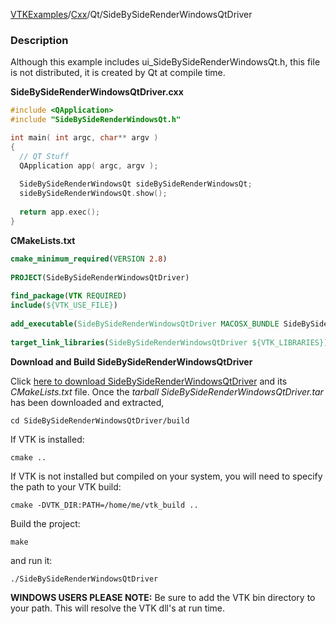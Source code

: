 [VTKExamples](Home)/[Cxx](Cxx)/Qt/SideBySideRenderWindowsQtDriver

### Description

Although this example includes ui_SideBySideRenderWindowsQt.h, this file is not distributed, it is created by Qt at compile time.

**SideBySideRenderWindowsQtDriver.cxx**
```c++
#include <QApplication>
#include "SideBySideRenderWindowsQt.h"

int main( int argc, char** argv )
{
  // QT Stuff
  QApplication app( argc, argv );
  
  SideBySideRenderWindowsQt sideBySideRenderWindowsQt;
  sideBySideRenderWindowsQt.show();
  
  return app.exec();
}
```
**CMakeLists.txt**
```cmake
cmake_minimum_required(VERSION 2.8)
 
PROJECT(SideBySideRenderWindowsQtDriver)
 
find_package(VTK REQUIRED)
include(${VTK_USE_FILE})
 
add_executable(SideBySideRenderWindowsQtDriver MACOSX_BUNDLE SideBySideRenderWindowsQtDriver.cxx)
 
target_link_libraries(SideBySideRenderWindowsQtDriver ${VTK_LIBRARIES})
```

**Download and Build SideBySideRenderWindowsQtDriver**

Click [here to download SideBySideRenderWindowsQtDriver](https://github.com/lorensen/VTKWikiExamplesTarballs/raw/master/SideBySideRenderWindowsQtDriver.tar) and its *CMakeLists.txt* file.
Once the *tarball SideBySideRenderWindowsQtDriver.tar* has been downloaded and extracted,
```
cd SideBySideRenderWindowsQtDriver/build 
```
If VTK is installed:
```
cmake ..
```
If VTK is not installed but compiled on your system, you will need to specify the path to your VTK build:
```
cmake -DVTK_DIR:PATH=/home/me/vtk_build ..
```
Build the project:
```
make
```
and run it:
```
./SideBySideRenderWindowsQtDriver
```
**WINDOWS USERS PLEASE NOTE:** Be sure to add the VTK bin directory to your path. This will resolve the VTK dll's at run time.

